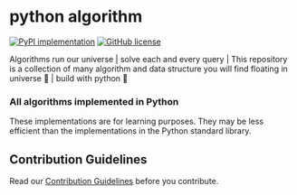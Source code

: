 # python algorithm


[![PyPI implementation](https://img.shields.io/pypi/implementation/ansicolortags.svg)](https://github.com/itsvinayak/python-algorithm)
[![GitHub license](https://img.shields.io/github/license/Naereen/StrapDown.js.svg)](LICENSE)


Algorithms run our universe | solve each and every query | This repository is a collection of many algorithm and data structure you will find floating in universe 🚀  | build with python 🐍

### All algorithms implemented in Python 
These implementations are for learning purposes.
They may be less efficient than the implementations in the Python standard library.

## Contribution Guidelines
Read our [Contribution Guidelines](CONTRIBUTING.md) before you contribute.
